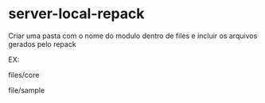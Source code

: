 # server-local-repack

Criar uma pasta com o nome do modulo dentro de files e incluir os arquivos gerados pelo repack

EX:

files/core

file/sample
